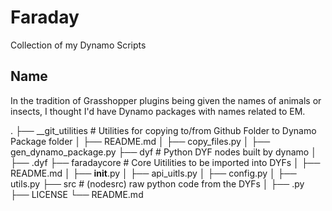# Faraday
Collection of my Dynamo Scripts

## Name
In the tradition of Grasshopper plugins being given the names of animals or insects, I thought I'd have Dynamo packages with names related to EM.

.
├── __git_utilities         # Utilities for copying to/from Github Folder to Dynamo Package folder
│   ├── README.md
│   ├── copy_files.py
│   ├── gen_dynamo_package.py
├── dyf                     # Python DYF nodes built by dynamo
│   ├── .dyf
├── faradaycore             # Core Uitilities to be imported into DYFs
│   ├── README.md
│   ├── __init__.py
│   ├── api_uitls.py
│   ├── config.py
│   ├── utils.py
├── src                     # (nodesrc) raw python code from the DYFs
│   ├── .py
├── LICENSE
└── README.md

